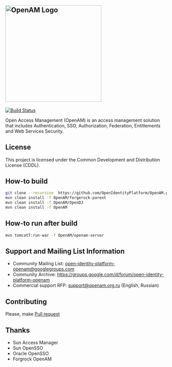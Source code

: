 ## <img alt="OpenAM Logo" src="https://github.com/OpenIdentityPlatform/OpenAM/raw/master/logo.png" width="300"/>
[![Build Status](https://travis-ci.org/OpenIdentityPlatform/OpenAM.svg)](https://travis-ci.org/OpenIdentityPlatform/OpenAM)

Open Access Management (OpenAM) is an access management solution that includes Authentication, SSO, Authorization, Federation, Entitlements and Web Services Security.

## License
This project is licensed under the Common Development and Distribution License (CDDL). 

## How-to build
```bash
git clone --recursive  https://github.com/OpenIdentityPlatform/OpenAM.git
mvn clean install -f OpenAM/forgerock-parent
mvn clean install -f OpenAM/OpenDJ
mvn clean install -f OpenAM
```

## How-to run after build
```bash
mvn tomcat7:run-war -f OpenAM/openam-server
```

## Support and Mailing List Information
* Community Mailing List: open-identity-platform-openam@googlegroups.com
* Community Archive: https://groups.google.com/d/forum/open-identity-platform-openam
* Commercial support RFP: support@openam.org.ru (English, Russian)

## Contributing
Please, make [Pull request](https://github.com/OpenIdentityPlatform/OpenAM/pulls)

## Thanks
* Sun Access Manager
* Sun OpenSSO
* Oracle OpenSSO
* Forgrock OpenAM
